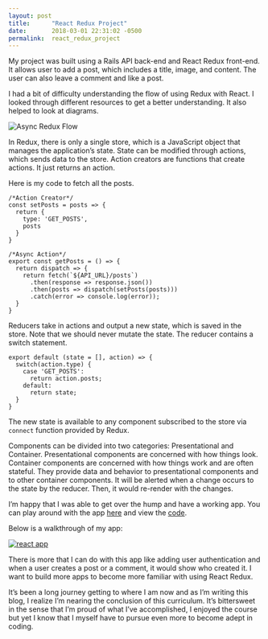 ```yaml
---
layout: post
title:      "React Redux Project"
date:       2018-03-01 22:31:02 -0500
permalink:  react_redux_project
---
```



My project was built using a Rails API back-end and React Redux front-end. It allows user to add a post, which includes a title, image, and content. The user can also leave a comment and like a post. 

I had a bit of difficulty understanding the flow of using Redux with React. I looked through different resources to get a better understanding. It also helped to look at diagrams.


![Async Redux Flow](http://www.thegreatcodeadventure.com/content/images/2016/09/async-redux-flow.png)


In Redux, there is only a single store, which is a JavaScript object that manages the application’s state. State can be modified through actions, which sends data to the store. Action creators are functions that create actions. It just returns an action.

Here is my code to fetch all the posts.

```
/*Action Creator*/
const setPosts = posts => {
  return {
    type: 'GET_POSTS',
    posts
  }
}

/*Async Action*/
export const getPosts = () => {
  return dispatch => {
    return fetch(`${API_URL}/posts`)
      .then(response => response.json())
      .then(posts => dispatch(setPosts(posts)))
      .catch(error => console.log(error));
  }
}
```

Reducers take in actions and output a new state, which is saved in the store. Note that we should never mutate the state. The reducer contains a switch statement. 

```
export default (state = [], action) => {
  switch(action.type) {
    case 'GET_POSTS':
      return action.posts;
	default:
      return state;
  }
}
```

The new state is available to any component subscribed to the store via `connect` function provided by Redux. 

Components can be divided into two categories: Presentational and Container. Presentational components are concerned with how things look. Container components are concerned with how things work and are often stateful. They provide data and behavior to presentational components and to other container components. It will be alerted when a change occurs to the state by the reducer. Then, it would re-render with the changes. 

I’m happy that I was able to get over the hump and have a working app. You can play around with the app [here](https://image-post.surge.sh/) and view the [code](https://github.com/Julee117/image-post-client).  

Below is a walkthrough of my app:

[![react app](http://res.cloudinary.com/du8aeeumk/image/upload/v1521917066/screenshot2.jpg)](https://www.youtube.com/watch?v=5LDisDpUQG4)

There is more that I can do with this app like adding user authentication and when a user creates a post or a comment, it would show who created it. I want to build more apps to become more familiar with using React Redux. 

It’s been a long journey getting to where I am now and as I’m writing this blog, I realize I’m nearing the conclusion of this curriculum. It’s bittersweet in the sense that I’m proud of what I’ve accomplished, I enjoyed the course but yet I know that I myself have to pursue even more to become adept in coding. 





